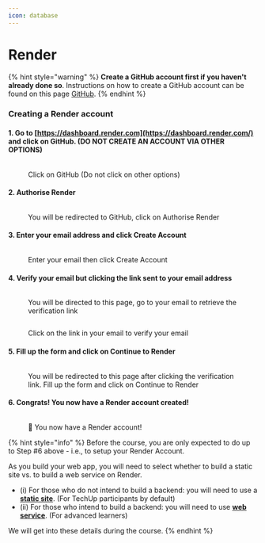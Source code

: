 ```yaml
---
icon: database
---
```


# Render

{% hint style="warning" %}
**Create a GitHub account first if you haven't already done so**. Instructions on how to create a GitHub account can be found on this page [GitHub](../github.md).
{% endhint %}

### Creating a Render account

#### 1. Go to [https://dashboard.render.com](https://dashboard.render.com/) and click on GitHub. (DO NOT CREATE AN ACCOUNT VIA OTHER OPTIONS)

<figure><img src="../../../.gitbook/assets/ren-1.avif" alt=""><figcaption><p>Click on GitHub (Do not click on other options)</p></figcaption></figure>

#### 2. Authorise Render

<figure><img src="../../../.gitbook/assets/ren-2.avif" alt=""><figcaption><p>You will be redirected to GitHub, click on Authorise Render</p></figcaption></figure>

#### 3. Enter your email address and click Create Account

<figure><img src="../../../.gitbook/assets/ren-3.avif" alt=""><figcaption><p>Enter your email then click Create Account</p></figcaption></figure>

#### 4. Verify your email but clicking the link sent to your email address

<figure><img src="../../../.gitbook/assets/ren-4.avif" alt=""><figcaption><p>You will be directed to this page, go to your email to retrieve the verification link</p></figcaption></figure>

<figure><img src="../../../.gitbook/assets/ren-5.avif" alt=""><figcaption><p>Click on the link in your email to verify your email</p></figcaption></figure>

#### 5. Fill up the form and click on Continue to Render

<figure><img src="../../../.gitbook/assets/ren-6.avif" alt=""><figcaption><p>You will be redirected to this page after clicking the verification link. Fill up the form and click on Continue to Render</p></figcaption></figure>

#### 6. Congrats! You now have a Render account created!

<figure><img src="../../../.gitbook/assets/ren-7.avif" alt=""><figcaption><p>🎉 You now have a Render account!</p></figcaption></figure>



{% hint style="info" %}
Before the course, you are only expected to do up to Step #6 above - i.e., to setup your Render Account.&#x20;



As you build your web app, you will need to select whether to build a static site vs. to build a web service on Render.&#x20;

* (i) For those who do not intend to build a backend: you will need to use a [**static site**](for-websites-without-backend-default-for-techup.md). (For TechUp participants by default)
* (ii) For those who intend to build a backend: you will need to use [**web service**](for-websites-with-backend-for-advanced-learners.md). (For advanced learners)&#x20;

We will get into these details during the course.&#x20;
{% endhint %}

